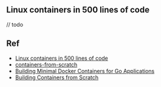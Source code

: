 
## Linux containers in 500 lines of code

// todo

## Ref

- [Linux containers in 500 lines of code](https://blog.lizzie.io/linux-containers-in-500-loc.html)
- [containers-from-scratch](https://github.com/lizrice/containers-from-scratch)
- [Building Minimal Docker Containers for Go Applications](https://blog.codeship.com/building-minimal-docker-containers-for-go-applications/)
- [Building Containers from Scratch](https://blog.gojekengineering.com/building-containers-from-scratch-c2368a8c8701)
